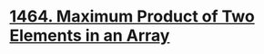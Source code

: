 # [1464. Maximum Product of Two Elements in an Array](https://leetcode.com/problems/maximum-product-of-two-elements-in-an-array/description/)